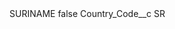 <?xml version="1.0" encoding="UTF-8"?>
<CustomMetadata xmlns="http://soap.sforce.com/2006/04/metadata" xmlns:xsi="http://www.w3.org/2001/XMLSchema-instance" xmlns:xsd="http://www.w3.org/2001/XMLSchema">
    <label>SURINAME</label>
    <protected>false</protected>
    <values>
        <field>Country_Code__c</field>
        <value xsi:type="xsd:string">SR</value>
    </values>
</CustomMetadata>
